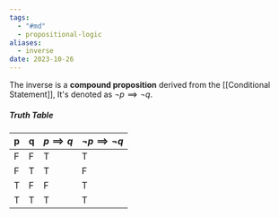 ```yaml
---
tags:
  - "#md"
  - propositional-logic
aliases:
  - inverse
date: 2023-10-26
---
```

The inverse is a **compound proposition** derived from the [[Conditional Statement]], It's denoted as $\neg p \implies \neg q$.
##### Truth Table
| p   | q   | $p \implies q$ | $\neg p \implies \neg q$ |
| --- | --- | -------------- | ------------------------ |
| F   | F   | T              | T                        |
| F   | T   | T              | F                        |
| T   | F   | F              | T                        |
| T   | T   | T              | T                         |
